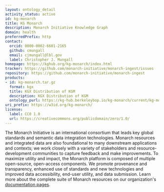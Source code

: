 ```yaml
---
layout: ontology_detail
activity_status: active
id: kg-monarch
title: KG Monarch
description: Monarch Initiative Knowledge Graph
domain: health
preferredPrefix: http
contact:
  orcid: 0000-0002-6601-2165
  github: cmungall
  email: cjmungall@lbl.gov
  label: Christopher J. Mungall
homepage: https://kghub.org/kg-monarch/index.html
tracker: https://github.com/monarch-initiative/monarch-ingest/issues
repository: https://github.com/monarch-initiative/monarch-ingest
products:
- id: kg-monarch.tar.gz
  format: kgx
  title: KGX Distribution of KGM
  description: KGX Distribution of KGM
  ontology_purl: https://kg-hub.berkeleybop.io/kg-monarch/current/kg-monarch.tar.gz
uri_prefix: https://w3id.org/kg-monarch/
license:
  label: CC0 1.0
  url: https://creativecommons.org/publicdomain/zero/1.0/
---
```


The Monarch Initiative is an international consortium that leads key global standards and semantic data integration technologies. Monarch resources and integrated data are also foundational to many downstream applications and contexts; we work closely with a variety of stakeholders and resource-development communities to capture feedback and make improvements. To maximize utility and impact, the Monarch platform is composed of multiple open-source, open-access components. We promote provenance and transparency, enhanced use of standards and new technologies and improved data accessibility, end-user utility, and data submission. Learn more about the complete suite of Monarch resources on our organization's [documentation pages](https://monarch-initiative.github.io/monarch-documentation/).
